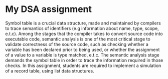 ﻿# My DSA assignment
 
Symbol table is a crucial data structure, made and maintained by compilers to trace semantics
of identifiers (e.g information about name, type, scope, e.t.c).
Among the stages that the compiler takes to convert source code into executable code,
semantic analysis is one of the most critical stage to validate correctness of the source code,
such as checking whether a variable has been declared prior to being used, or whether the
assignment of a value to a variable is type matched, e.t.c. The semantic analysis stage demands
the symbol table in order to trace the information required in those checks.
In this assignment, students are required to implement a simulation of a record table, using
list data structures.
